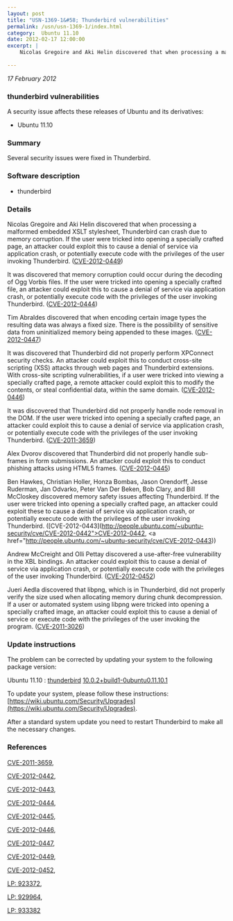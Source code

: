 ```yaml
---
layout: post
title: "USN-1369-1&#58; Thunderbird vulnerabilities"
permalink: /usn/usn-1369-1/index.html
category:  Ubuntu 11.10
date: 2012-02-17 12:00:00
excerpt: |
    Nicolas Gregoire and Aki Helin discovered that when processing a malformed embedded XSLT stylesheet, Thunderbird can crash due to memory corruption. If the user were tricked into opening a specially crafted page, an attacker could exploit this to cause a denial of service via application crash, or potentially execute code with the privileges of the user invoking Thunderbird. ([CVE-2012-0449](http://people.ubuntu.com/~ubuntu-security/cve/CVE-2012-0449))
    
--- 
```

 
 

*17 February 2012*

### thunderbird vulnerabilities

A security issue affects these releases of Ubuntu and its derivatives:

* Ubuntu 11.10

### Summary

Several security issues were fixed in Thunderbird. 

### Software description

* thunderbird 

### Details

Nicolas Gregoire and Aki Helin discovered that when processing a malformed embedded XSLT stylesheet, Thunderbird can crash due to memory corruption. If the user were tricked into opening a specially crafted page, an attacker could exploit this to cause a denial of service via application crash, or potentially execute code with the privileges of the user invoking Thunderbird. ([CVE-2012-0449](http://people.ubuntu.com/~ubuntu-security/cve/CVE-2012-0449))

It was discovered that memory corruption could occur during the decoding of Ogg Vorbis files. If the user were tricked into opening a specially crafted file, an attacker could exploit this to cause a denial of service via application crash, or potentially execute code with the privileges of the user invoking Thunderbird. ([CVE-2012-0444](http://people.ubuntu.com/~ubuntu-security/cve/CVE-2012-0444))

Tim Abraldes discovered that when encoding certain image types the resulting data was always a fixed size. There is the possibility of sensitive data from uninitialized memory being appended to these images. ([CVE-2012-0447](http://people.ubuntu.com/~ubuntu-security/cve/CVE-2012-0447))

It was discovered that Thunderbird did not properly perform XPConnect security checks. An attacker could exploit this to conduct cross-site scripting (XSS) attacks through web pages and Thunderbird extensions. With cross-site scripting vulnerabilities, if a user were tricked into viewing a specially crafted page, a remote attacker could exploit this to modify the contents, or steal confidential data, within the same domain. ([CVE-2012-0446](http://people.ubuntu.com/~ubuntu-security/cve/CVE-2012-0446))

It was discovered that Thunderbird did not properly handle node removal in the DOM. If the user were tricked into opening a specially crafted page, an attacker could exploit this to cause a denial of service via application crash, or potentially execute code with the privileges of the user invoking Thunderbird. ([CVE-2011-3659](http://people.ubuntu.com/~ubuntu-security/cve/CVE-2011-3659))

Alex Dvorov discovered that Thunderbird did not properly handle sub-frames in form submissions. An attacker could exploit this to conduct phishing attacks using HTML5 frames. ([CVE-2012-0445](http://people.ubuntu.com/~ubuntu-security/cve/CVE-2012-0445))

Ben Hawkes, Christian Holler, Honza Bombas, Jason Orendorff, Jesse Ruderman, Jan Odvarko, Peter Van Der Beken, Bob Clary, and Bill McCloskey discovered memory safety issues affecting Thunderbird. If the user were tricked into opening a specially crafted page, an attacker could exploit these to cause a denial of service via application crash, or potentially execute code with the privileges of the user invoking Thunderbird. ([CVE-2012-0443](http://people.ubuntu.com/~ubuntu-security/cve/CVE-2012-0442">CVE-2012-0442</a>, <a href="http://people.ubuntu.com/~ubuntu-security/cve/CVE-2012-0443))

Andrew McCreight and Olli Pettay discovered a use-after-free vulnerability in the XBL bindings. An attacker could exploit this to cause a denial of service via application crash, or potentially execute code with the privileges of the user invoking Thunderbird. ([CVE-2012-0452](http://people.ubuntu.com/~ubuntu-security/cve/CVE-2012-0452))

Jueri Aedla discovered that libpng, which is in Thunderbird, did not properly verify the size used when allocating memory during chunk decompression. If a user or automated system using libpng were tricked into opening a specially crafted image, an attacker could exploit this to cause a denial of service or execute code with the privileges of the user invoking the program. ([CVE-2011-3026](http://people.ubuntu.com/~ubuntu-security/cve/CVE-2011-3026)) 

### Update instructions

The problem can be corrected by updating your system to the following package version:

Ubuntu 11.10
 : [thunderbird](https://launchpad.net/ubuntu/+source/thunderbird) <span> [10.0.2+build1-0ubuntu0.11.10.1](https://launchpad.net/ubuntu/+source/thunderbird/10.0.2+build1-0ubuntu0.11.10.1) </span> 

To update your system, please follow these instructions: [https://wiki.ubuntu.com/Security/Upgrades](https://wiki.ubuntu.com/Security/Upgrades).

After a standard system update you need to restart Thunderbird to make all the necessary changes. 

### References

 
 [CVE-2011-3659](http://people.ubuntu.com/~ubuntu-security/cve/CVE-2011-3659), 

 [CVE-2012-0442](http://people.ubuntu.com/~ubuntu-security/cve/CVE-2012-0442), 

 [CVE-2012-0443](http://people.ubuntu.com/~ubuntu-security/cve/CVE-2012-0443), 

 [CVE-2012-0444](http://people.ubuntu.com/~ubuntu-security/cve/CVE-2012-0444), 

 [CVE-2012-0445](http://people.ubuntu.com/~ubuntu-security/cve/CVE-2012-0445), 

 [CVE-2012-0446](http://people.ubuntu.com/~ubuntu-security/cve/CVE-2012-0446), 

 [CVE-2012-0447](http://people.ubuntu.com/~ubuntu-security/cve/CVE-2012-0447), 

 [CVE-2012-0449](http://people.ubuntu.com/~ubuntu-security/cve/CVE-2012-0449), 

 [CVE-2012-0452](http://people.ubuntu.com/~ubuntu-security/cve/CVE-2012-0452), 

 [LP: 923372](https://launchpad.net/bugs/923372), 

 [LP: 929964](https://launchpad.net/bugs/929964), 

 [LP: 933382](https://launchpad.net/bugs/933382)
 

